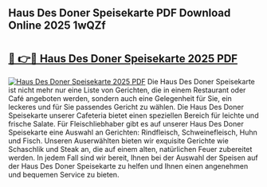 ## Haus Des Doner Speisekarte PDF Download Online 2025 1wQZf

# <h2><a href="http://gc70zpp.nevu.top/?p=Haus+Des+Doner+Speisekarte">🔗 👉🔴 Haus Des Doner Speisekarte 2025 PDF</a></h2>

[![Haus Des Doner Speisekarte 2025 PDF](https://i.imgur.com/dBaPXMq.png)](http://gc70zpp.nevu.top/?p=Haus+Des+Doner+Speisekarte)
Die Haus Des Doner Speisekarte ist nicht mehr nur eine Liste von Gerichten, die in einem Restaurant oder Café angeboten werden, sondern auch eine Gelegenheit für Sie, ein leckeres und für Sie passendes Gericht zu wählen. Die Haus Des Doner Speisekarte unserer Cafeteria bietet einen speziellen Bereich für leichte und frische Salate. Für Fleischliebhaber gibt es auf unserer Haus Des Doner Speisekarte eine Auswahl an Gerichten: Rindfleisch, Schweinefleisch, Huhn und Fisch. Unseren Auserwählten bieten wir exquisite Gerichte wie Schaschlik und Steak an, die auf einem alten, natürlichen Feuer zubereitet werden. In jedem Fall sind wir bereit, Ihnen bei der Auswahl der Speisen auf der Haus Des Doner Speisekarte zu helfen und Ihnen einen angenehmen und bequemen Service zu bieten.
